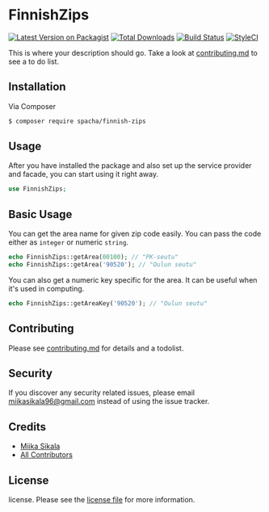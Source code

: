# FinnishZips

[![Latest Version on Packagist][ico-version]][link-packagist]
[![Total Downloads][ico-downloads]][link-downloads]
[![Build Status][ico-travis]][link-travis]
[![StyleCI][ico-styleci]][link-styleci]

This is where your description should go. Take a look at [contributing.md](contributing.md) to see a to do list.

## Installation

Via Composer

``` bash
$ composer require spacha/finnish-zips
```

## Usage

After you have installed the package and also set up the service provider and facade, you can start using it right away.
```PHP
use FinnishZips;
```

## Basic Usage

You can get the area name for given zip code easily. You can pass the code either as `integer` or numeric `string`.
``` PHP
echo FinnishZips::getArea(00100); // "PK-seutu"
echo FinnishZips::getArea('90520'); // "Oulun seutu"
```

You can also get a numeric key specific for the area. It can be useful when it's used in computing.
``` PHP
echo FinnishZips::getAreaKey('90520'); // "Oulun seutu"
```

## Contributing

Please see [contributing.md](contributing.md) for details and a todolist.

## Security

If you discover any security related issues, please email miikasikala96@gmail.com instead of using the issue tracker.

## Credits

- [Miika Sikala][link-author]
- [All Contributors][link-contributors]

## License

license. Please see the [license file](license.md) for more information.

[ico-version]: https://img.shields.io/packagist/v/spacha/finnishzips.svg?style=flat-square
[ico-downloads]: https://img.shields.io/packagist/dt/spacha/finnishzips.svg?style=flat-square
[ico-travis]: https://img.shields.io/travis/spacha/finnishzips/master.svg?style=flat-square
[ico-styleci]: https://styleci.io/repos/12345678/shield

[link-packagist]: https://packagist.org/packages/spacha/finnishzips
[link-downloads]: https://packagist.org/packages/spacha/finnishzips
[link-travis]: https://travis-ci.org/spacha/finnishzips
[link-styleci]: https://styleci.io/repos/12345678
[link-author]: https://github.com/spacha
[link-contributors]: ../../contributors
